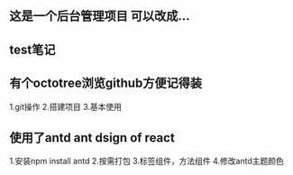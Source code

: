 ## 这是一个后台管理项目 可以改成...
## test笔记
## 有个octotree浏览github方便记得装

1.git操作
2.搭建项目
3.基本使用

## 使用了antd  ant dsign of react
1.安装npm install antd
2.按需打包
3.标签组件，方法组件
4.修改antd主题颜色